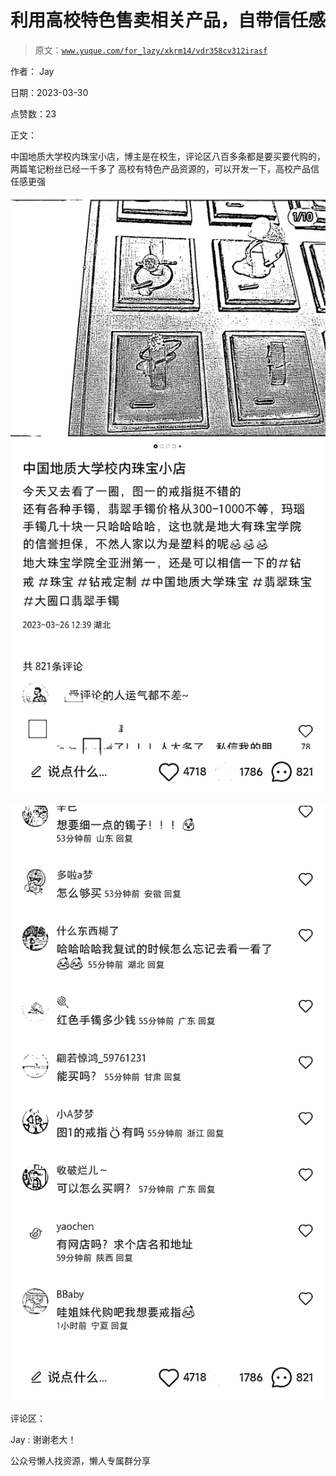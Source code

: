 # 利用高校特色售卖相关产品，自带信任感

> 原文：[`www.yuque.com/for_lazy/xkrm14/vdr358cv312irasf`](https://www.yuque.com/for_lazy/xkrm14/vdr358cv312irasf)



作者： Jay



日期：2023-03-30



点赞数：23



正文：



中国地质大学校内珠宝小店，博主是在校生，评论区八百多条都是要买要代购的，两篇笔记粉丝已经一千多了 高校有特色产品资源的，可以开发一下，高校产品信任感更强



![](img/07a0bb1316593ef7f343ddbe36966ffe.png)  

![](img/10e1ed27c2799c89e7daf319c85f78ff.png)  

评论区：



Jay : 谢谢老大！



公众号懒人找资源，懒人专属群分享

</ne-p></ne-p>